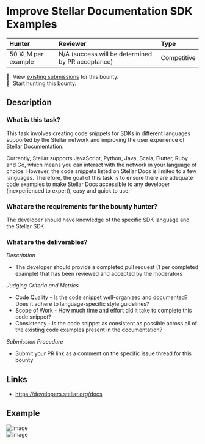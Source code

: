 # Improve Stellar Documentation SDK Examples

| Hunter | Reviewer | Type
| :- | :- | :-
| 50 XLM per example | N/A (success will be determined by PR acceptance) | Competitive

📜&nbsp; View [existing submissions](https://github.com/tyvdh/stellar-quest-bounties/issues?q=is%3Aissue+label%3Astellar-docs-code-snippet) for this bounty. \
🔵&nbsp; Start [hunting](https://github.com/tyvdh/stellar-quest-bounties/issues/new?assignees=&labels=&template=begin-the-hunt.yml&link=https://github.com/tyvdh/stellar-quest-bounties/blob/main/bounties/level-1/stellar-docs-code-snippet.md) this bounty.

## Description

### What is this task?

This task involves creating code snippets for SDKs in different languages supported by the Stellar network and improving the user experience of Stellar Documentation.

Currently, Stellar supports JavaScript, Python, Java, Scala, Flutter, Ruby and Go, which means you can interact with the network in your language of choice. However, the code snippets listed on Stellar Docs is limited to a few languages. Therefore, the goal of this task is to ensure there are adequate code examples to make Stellar Docs accessible to any developer (inexperienced to expert), easy and quick to use.

### What are the requirements for the bounty hunter?

The developer should have knowledge of the specific SDK language and the Stellar SDK

### What are the deliverables?

*Description*  <br>
  * The developer should provide a completed pull request (1 per completed example) that has been reviewed and accepted by the moderators

*Judging Criteria and Metrics* <br>
  * Code Quality - Is the code snippet well-organized and documented? Does it adhere to language-specific style guidelines?
  * Scope of Work - How much time and effort did it take to complete this code snippet?
  * Consistency - Is the code snippet as consistent as possible across all of the existing code examples present in the documentation?
  
*Submission Procedure* <br>
  * Submit your PR link as a comment on the specific issue thread for this bounty

## Links

- https://developers.stellar.org/docs

## Example

![image](https://user-images.githubusercontent.com/73634107/125995613-8b5fd266-b2b2-4d70-a249-92fd939528ff.png) <br> 
![image](https://user-images.githubusercontent.com/73634107/125995769-7f9970d5-bd07-4629-8d9a-385cb7bd4c02.png)
